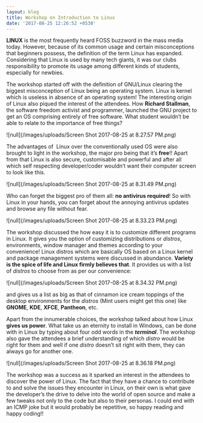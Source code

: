 ```yaml
---
layout: blog
title: Workshop on Introduction to Linux
date: '2017-08-25 12:26:52 +0530'
---
```

**LINUX** is the
most frequently heard FOSS buzzword in the mass media today. However, because
of its common usage and certain misconceptions that beginners possess, the definition
of the term Linux has expanded. Considering that Linux is used by many tech giants, it was our clubs responsibility to promote its usage among different kinds of students, especially for newbies.

The workshop started off with the definition of GNU/Linux
clearing the biggest misconception of Linux being an operating system. Linux is
kernel which is useless in absence of an operating system! The interesting
origin of Linux also piqued the interest of the attendees. How **Richard
Stallman**, the software freedom activist and programmer, launched the GNU
project to get an OS comprising entirely of free software. What student
wouldn’t be able to relate to the importance of free things?

![null](/images/uploads/Screen Shot 2017-08-25 at 8.27.57 PM.png)

The advantages of 
Linux over the conventionally used OS were also brought to light in the
workshop, the major pro being that it’s **free**!! Apart from that Linux is also
secure, customisable and powerful and after all which self respecting
developer/coder wouldn’t want their computer screen to look like this.

![null](/images/uploads/Screen Shot 2017-08-25 at 8.31.49 PM.png)

Who can forget the biggest pro of them all: **no antivirus
required**! So with Linux in your hands, you can forget about the annoying
antivirus updates and browse any file without fear.

![null](/images/uploads/Screen Shot 2017-08-25 at 8.33.23 PM.png)

The workshop discussed the how easy it is to customize different programs in Linux. It gives you the option of customizing distributions or *distros*, environments, window manager and themes according to your
convenience! Linux distros which are basically OS based on a Linux kernel and
package management systems were discussed in abundance. **Variety is the spice of
life and Linux firmly believes that**. It provides us with a list of *distros* to
choose from as per our convenience:

![null](/images/uploads/Screen Shot 2017-08-25 at 8.34.32 PM.png)

and gives us a list as big as that of cinnamon ice cream toppings
of the desktop environments for the *distros* (Mint users might get this one) like
**GNOME**, **KDE**, **XFCE**, **Pantheon**, etc.

Apart from the innumerable choices, the workshop talked
about how Linux **gives us power**. What take us an eternity to install in Windows,
can be done with in Linux by typing about four odd words in the ***terminal***. The
workshop also gave the attendees a brief understanding of which *distro* would be
right for them and well if one *distro* doesn’t sit right with them, they can
always go for another one.

![null](/images/uploads/Screen Shot 2017-08-25 at 8.36.18 PM.png)

The workshop was a success as it sparked an
interest in the attendees to discover the power of Linux. The fact that they
have a chance to contribute to and solve the issues they encounter in Linux, on
their own is what gave the developer’s the drive to delve into the world of
open source and make a few tweaks not only to the code but also to their
personas. I
could end with an ICMP joke but it would probably be repetitive, so happy
reading and happy coding!!
